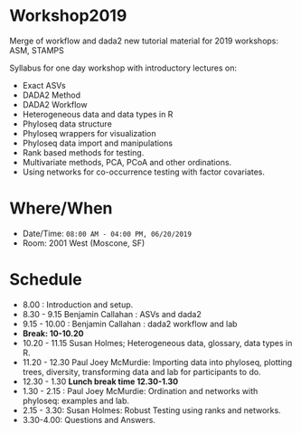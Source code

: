 # Workshop2019

Merge of workflow and dada2 new tutorial material for 2019 workshops: ASM, STAMPS

Syllabus for one day workshop with introductory lectures on:
  - Exact ASVs
  - DADA2 Method
  - DADA2 Workflow
  - Heterogeneous data and data types in R 
  - Phyloseq data structure
  - Phyloseq wrappers for visualization
  - Phyloseq data import and manipulations
  - Rank based methods for testing.
  - Multivariate methods, PCA, PCoA and other ordinations.
  - Using networks for co-occurrence testing with factor covariates.

# Where/When

- Date/Time: `08:00 AM - 04:00 PM, 06/20/2019`
- Room: 2001 West (Moscone, SF)

# Schedule

- 8.00 : Introduction and setup.
- 8.30 - 9.15 Benjamin Callahan : ASVs and dada2
- 9.15 - 10.00 : Benjamin Callahan : dada2 workflow and lab
- **Break: 10-10.20**
- 10.20 - 11.15 Susan Holmes; Heterogeneous data, glossary, data types in R.
- 11.20 - 12.30  Paul Joey McMurdie: Importing data into phyloseq, plotting trees, diversity, transforming data and lab for participants to do. 
- 12.30 - 1.30 **Lunch break time 12.30-1.30**
- 1.30 - 2.15 : Paul Joey McMurdie: Ordination and networks with phyloseq: examples and lab.
- 2.15 - 3.30: Susan Holmes: Robust Testing using ranks and networks.
- 3.30-4.00: Questions and Answers.
